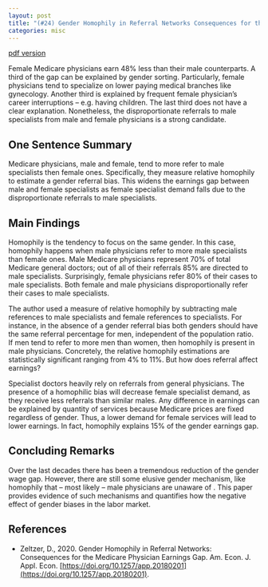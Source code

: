 ```yaml
---
layout: post
title: "(#24) Gender Homophily in Referral Networks Consequences for the Medicare Physician Earnings Gap"
categories: misc
---
```


[pdf version](https://jjgecon.github.io/files/opecon_pdfs/24.pdf)

Female Medicare physicians earn 48% less than their male counterparts. A third of the gap can be explained by gender sorting. Particularly, female physicians tend to specialize on lower paying medical branches like gynecology. Another third is explained by frequent female physician’s career interruptions – e.g. having children. The last third does not have a clear explanation. Nonetheless,  the disproportionate referrals to male specialists from male and female physicians is a strong candidate.

## One Sentence Summary

Medicare physicians, male and female, tend to more refer to male specialists then female ones. Specifically, they measure relative homophily to estimate a  gender referral bias. This widens the earnings gap between male and female specialists as female specialist demand falls due to the disproportionate referrals to male specialists.

## Main Findings

Homophily is the tendency to focus on the same gender. In this case, homophily happens when male physicians refer to more male specialists than female ones. Male Medicare physicians represent 70% of total Medicare general doctors; out of all of their referrals 85% are directed to male specialists. Surprisingly, female physicians refer 80% of their cases to male specialists. Both female and male physicians disproportionally refer their cases to male specialists.

The author used a measure of relative homophily by subtracting male references to male specialists and female references to specialists. For instance, in the absence of a gender referral bias both genders should have the same referral percentage for men, independent of the population ratio. If men tend to refer to more men than women, then homophily is present in male physicians. Concretely, the relative homophily estimations are statistically significant ranging from 4% to 11%. But how does referral affect earnings?

Specialist doctors heavily rely on referrals from general physicians. The presence of a homophilic bias will decrease female specialist demand, as they receive less referrals than similar males. Any difference in earnings can be explained by quantity of services because Medicare prices are fixed regardless of gender. Thus, a lower demand for female services will lead to lower earnings. In fact, homophily explains 15% of the gender earnings gap.

## Concluding Remarks	

Over the last decades there has been a tremendous reduction of the gender wage gap. However, there are still some elusive gender mechanism, like homophily that – most likely – male physicians are unaware of . This paper provides evidence of such mechanisms and quantifies how the negative effect of gender biases in the labor market.

## References

* Zeltzer, D., 2020. Gender Homophily in Referral Networks: Consequences for the Medicare Physician Earnings Gap. Am. Econ. J. Appl. Econ. [https://doi.org/10.1257/app.20180201](https://doi.org/10.1257/app.20180201).


